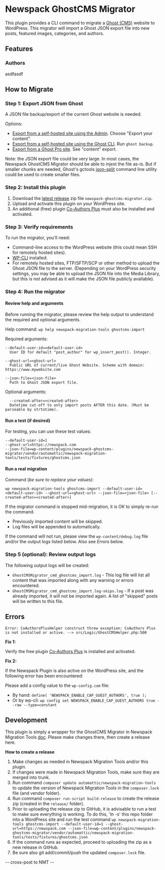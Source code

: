 # Newspack GhostCMS Migrator

This plugin provides a CLI command to migrate a [Ghost (CMS)](https://ghost.org/) website to WordPress. This migrator will import a Ghost JSON export file into new posts, featured images, categories, and authors.

## Features

### Authors

asdfasdf


## How to Migrate

### Step 1: Export JSON from Ghost

A JSON file backup/export of the current Ghost website is needed. 

Options:
- [Export from a self-hosted site using the Admin](https://ghost.org/docs/faq/manual-backup/#export-content). Choose "Export your content".
- [Export from a self-hosted site using the Ghost CLI](https://ghost.org/docs/ghost-cli/#ghost-backup). Run `ghost backup`.
- [Export from a Ghost Pro site](https://ghost.org/help/exports/). See "content" export.

Note: the JSON export file could be very large. In most cases, the Newspack GhostCMS Migrator should be able to injest the file as-is. But if smaller chunks are needed, Ghost's gctools [json-split](https://github.com/TryGhost/gctools?tab=readme-ov-file#json-split) command line utility could be used to create smaller files.

### Step 2: Install this plugin

1. Download the [latest release](https://github.com/Automattic/newspack-ghostcms-migrator/releases) zip file `newspack-ghostcms-migrator.zip`.
2. Upload and activate this plugin on your WordPress site.
3. An additional (free) plugin [Co-Authors Plus](https://wordpress.org/plugins/co-authors-plus/) must also be installed and activated.

### Step 3: Verify requirements

To run the migrator, you'll need:

- Command-line access to the WordPress website (this could mean SSH for remotely hosted sites).
- [WP-CLI](https://wp-cli.org/) installed.
- For remotely hosted sites, FTP/SFTP/SCP or other method to upload the Ghost JSON file to the server. (Depending on your WordPress security settings, you may be able to upload the JSON file into the Media Library, but this is not advised as it will make the JSON file publicly available).

### Step 4: Run the migrator

#### Review help and arguments

Before running the migrator, please review the help output to understand the required and optional arguments.

Help command: `wp help newspack-migration-tools ghostcms-import` 

Required arguments:
```
--default-user-id=<default-user-id>
  User ID for default "post_author" for wp_insert_post(). Integer.

--ghost-url=<ghost-url>
  Public URL of current/live Ghost Website. Scheme with domain: https://www.mywebsite.com

--json-file=<json-file>
  Path to Ghost JSON export file.
```

Optional arguments:
```
  --created-after=<created-after>
  Datetime cut-off to only import posts AFTER this date. (Must be parseable by strtotime).
```

#### Run a test (if desired)

For testing, you can use these test values:
```
--default-user-id=1
--ghost-url=https://newspack.com
--json-file=wp-content/plugins/newspack-ghostcms-migrator/vendor/automattic/newspack-migration-tools/tests/fixtures/ghostcms.json
```

#### Run a real migration

Command (_be sure to replace your values_):
```
wp newspack-migration-tools ghostcms-import --default-user-id=<default-user-id> --ghost-url=<ghost-url> --json-file=<json-file> [--created-after=<created-after>]
```

If the migrator command is stopped mid-migration, it is OK to simply re-run the command.
- Previously imported content will be skipped.
- Log files will be appended to automatically.

If the command will not run, please view the `wp-content/debug.log` file and/or the output logs listed below. Also see _Errors_ below.

### Step 5 (optional): Review output logs 

The following output logs will be created:

* `GhostCMSMigrator_cmd_ghostcms_import.log` - This log file will list all content that was imported along with any warning or errors encountered.
* `GhostCMSMigrator_cmd_ghostcms_import.log-skips.log` - If a post was already imported, it will not be imported again. A list of "skipped" posts will be written to this file.

## Errors

`Error: CoAuthorsPlusHelper construct threw exception: CoAuthors Plus is not installed or active. --> src/Logic/GhostCMSHelper.php:500`

**Fix 1:**

Verify the free plugin [Co-Authors Plus](https://wordpress.org/plugins/co-authors-plus/) is installed and activated.

**Fix 2:**

If the Newspack Plugin is also active on the WordPress site, and the following error has been encountered:

Please add a config value to the `wp-config.com` file:

- By hand: `define( 'NEWSPACK_ENABLE_CAP_GUEST_AUTHORS', true );`
- Or by wp-cli: `wp config set NEWSPACK_ENABLE_CAP_GUEST_AUTHORS true --raw --type=constant`

## Development

This plugin is simply a wrapper for the GhostCMS Migrator in Newspack Migration Tools [doc](https://github.com/Automattic/newspack-migration-tools/blob/trunk/docs/GhostCMS.md). Please make changes there, then create a release here.

**How to create a release**

1) Make changes as needed in Newspack Migration Tools and/or this plugin.
2) If changes were made in Newspack Migration Tools, make sure they are merged into trunk.
3) Run command `composer update automattic/newspack-migration-tools` to update the version of Newspack Migration Tools in the `composer.lock` file (and vendor folder).
4) Run command `composer run-script build-release` to create the release zip (created in the `release/` folder).
5) Prior to uploading the release zip to GitHub, it is advisable to run a test to make sure everything is working. To do this, 'ln -s' this repo folder into a WordPress site and run the test command `wp newspack-migration-tools ghostcms-import --default-user-id=1 --ghost-url=https://newspack.com --json-file=wp-content/plugins/newspack-ghostcms-migrator/vendor/automattic/newspack-migration-tools/tests/fixtures/ghostcms.json`
6) If the command runs as expected, proceed to uploading the zip as a new release in GitHub.
7) Be sure also git add/commit/push the updated `composer.lock` file.

-- cross-post to NMT --





